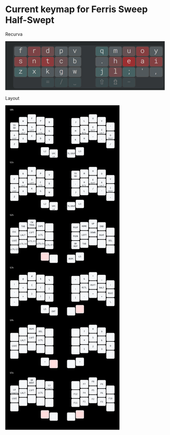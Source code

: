# Current keymap for Ferris Sweep Half-Swept

Recurva

![alt text](https://github.com/aodh66/qmk-sweep/blob/main/images/Recurva.png?raw=true)

Layout

![alt text](https://github.com/aodh66/qmk-sweep/blob/main/images/my_keymap.png?raw=true)